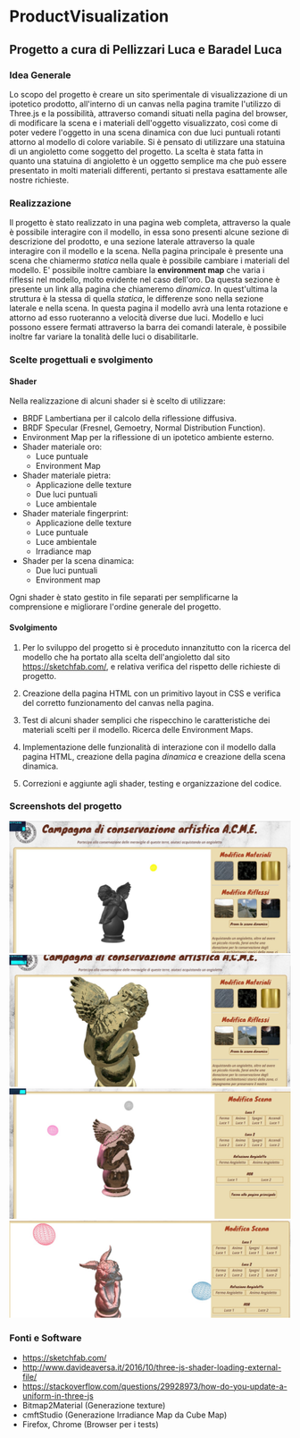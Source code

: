 # ProductVisualization

## Progetto a cura di Pellizzari Luca e Baradel Luca

### Idea Generale

Lo scopo del progetto è creare un sito sperimentale di visualizzazione di un ipotetico prodotto, all'interno di un canvas nella pagina tramite l'utilizzo di Three.js e la possibilità, attraverso comandi situati nella pagina del browser, di modificare la scena e i materiali dell'oggetto visualizzato, così come di poter vedere l'oggetto in una scena dinamica con due luci puntuali rotanti attorno al modello di colore variabile.
Si è pensato di utilizzare una statuina di un angioletto come soggetto del progetto. La scelta è stata fatta in quanto una statuina di angioletto è un oggetto semplice ma che può essere presentato in molti materiali differenti, pertanto si prestava esattamente alle nostre richieste.

### Realizzazione

Il progetto è stato realizzato in una pagina web completa, attraverso la quale è possibile interagire con il modello, in essa sono presenti alcune sezione di descrizione del prodotto, e una sezione laterale attraverso la quale interagire con il modello e la scena. Nella pagina principale è presente una scena che chiamermo *statica* nella quale è possibile cambiare i materiali del modello. E' possibile inoltre cambiare la **environment map** che varia i riflessi nel modello, molto evidente nel caso dell'oro. Da questa sezione è presente un link alla pagina che chiameremo *dinamica*. In quest'ultima la struttura è la stessa di quella *statica*, le differenze sono nella sezione laterale e nella scena. In questa pagina il modello avrà una lenta rotazione e attorno ad esso ruoteranno a velocità diverse due luci. Modello e luci possono essere fermati attraverso la barra dei comandi laterale, è possibile inoltre far variare la tonalità delle luci o disabilitarle.

### Scelte progettuali e svolgimento

#### Shader

Nella realizzazione di alcuni shader si è scelto di utilizzare:
* BRDF Lambertiana per il calcolo della riflessione diffusiva.
* BRDF Specular (Fresnel, Gemoetry, Normal Distribution Function).
* Environment Map per la riflessione di un ipotetico ambiente esterno.
* Shader materiale oro:
    * Luce puntuale
    * Environment Map
* Shader materiale pietra:
    * Applicazione delle texture
    * Due luci puntuali
    * Luce ambientale 
* Shader materiale fingerprint: 
    * Applicazione delle texture 
    * Luce puntuale
    * Luce ambientale
    * Irradiance map
* Shader per la scena dinamica:
    * Due luci puntuali
    * Environment map

Ogni shader è stato gestito in file separati per semplificarne la comprensione e migliorare l'ordine generale del progetto.

#### Svolgimento

1. Per lo sviluppo del progetto si è proceduto innanzitutto con la ricerca del modello che ha portato alla scelta dell'angioletto dal sito https://sketchfab.com/, e relativa verifica del rispetto delle richieste di progetto.

2. Creazione della pagina HTML con un primitivo layout in CSS e verifica del corretto funzionamento del canvas nella pagina.

3. Test di alcuni shader semplici che rispecchino le caratteristiche dei materiali scelti per il modello. Ricerca delle Environment Maps.

4. Implementazione delle funzionalità di interazione con il modello dalla pagina HTML, creazione della pagina *dinamica* e creazione della scena dinamica.

5. Correzioni e aggiunte agli shader, testing e organizzazione del codice.

### Screenshots del progetto

 ![Screenshot 1](/screenshots/Screenshot1.jpg)
 ![Screenshot 2](/screenshots/Screenshot2.jpg)
 ![Screenshot 3](/screenshots/Screenshot3.jpg)
 ![Screenshot 4](/screenshots/Screenshot4.jpg) 

### Fonti e Software

* https://sketchfab.com/
* http://www.davideaversa.it/2016/10/three-js-shader-loading-external-file/
* https://stackoverflow.com/questions/29928973/how-do-you-update-a-uniform-in-three-js
* Bitmap2Material (Generazione texture)
* cmftStudio (Generazione Irradiance Map da Cube Map)
* Firefox, Chrome (Browser per i tests)
